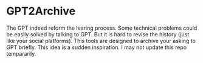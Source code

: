 # GPT2Archive
The GPT indeed reform the learing process. Some technical problems could be easily solved by talking to GPT. But it is hard to revise the history (just like your social platforms). This tools are designed to archive your asking to GPT briefly. This idea is a sudden inspiration. I may not update this repo tempararily.
